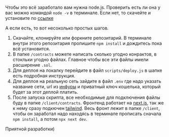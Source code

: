 Чтобы это всё заработало вам нужна node.js. Проверить есть ли она у вас можно командой `node -v` в терминале. Если нет, то скачейте и установите по <a href="https://nodejs.org/en/download/">ссылке</a>

А если есть, то вот несоколько простых шагов.
1. Скачайте, клонируйте или форкните репозитарий. В терминале внутри этого репозитария пропишите `npm install` и дождитесь пока всё установится.
2. В папке `/contracts` можете написать сколько угодно конрактов, в стокльки угодно файлах. Главное чтобы все эти файлы имели расширение `.sol`.
3. Для деплоя на локалку перейдите в файл `scripts/deploy.js` в шапке есть подробная инструкция.
4. Для деплоя на реальную сеть зайдите в файл `.env` где надо указать название сети, url из <a href="https://infura.io/">инфуры</a>
и приватный ключ кошелька, который будет за этот деплой платить. 
5. После запуска скрипта, все необходимые для подключения файлы буду в папке `/client/contracts`. Фронтенд работает на <a href="https://nextjs.org/">next.js</a>, так же к нему сразу подкючен <a href="https://tailwindcss.com/">tailwind</a>. Весь фронт лежит в папке `/client`, чтобы он заработал надо находясь в терминале прописать сначала `npm install`, а потом `npx next dev`.

Приятной разработки)

